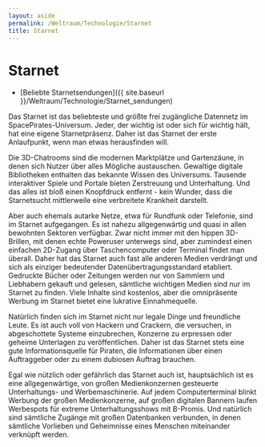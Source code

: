 ```yaml
---
layout: aside
permalink: /Weltraum/Technologie/Starnet
title: Starnet
---
```


# Starnet

- [Beliebte Starnetsendungen]({{ site.baseurl }}/Weltraum/Technologie/Starnet_sendungen)

Das Starnet ist das beliebteste und größte frei zugängliche Datennetz im SpacePirates-Universum. Jeder, der wichtig ist oder sich für wichtig hält, hat eine eigene Starnetpräsenz. Daher ist das Starnet der erste Anlaufpunkt, wenn man etwas herausfinden will.

Die 3D-Chatrooms sind die modernen Marktplätze und Gartenzäune, in denen sich Nutzer über alles Mögliche austauschen. Gewaltige digitale Bibliotheken enthalten das bekannte Wissen des Universums. Tausende interaktiver Spiele und Portale bieten Zerstreuung und Unterhaltung. Und das alles ist bloß einen Knopfdruck entfernt - kein Wunder, dass die Starnetsucht mittlerweile eine verbreitete Krankheit darstellt.

Aber auch ehemals autarke Netze, etwa für Rundfunk oder Telefonie, sind im Starnet aufgegangen. Es ist nahezu allgegenwärtig und quasi in allen bewohnten Sektoren verfügbar. Zwar nicht immer mit den hippen 3D-Brillen, mit denen echte Poweruser unterwegs sind, aber zumindest einen einfachen 2D-Zugang über Taschencomputer oder Terminal findet man überall. Daher hat das Starnet auch fast alle anderen Medien verdrängt und sich als einziger bedeutender Datenübertragungsstandard etabliert. Gedruckte Bücher oder Zeitungen werden nur von Sammlern und Liebhabern gekauft und gelesen, sämtliche wichtigen Medien sind nur im Starnet zu finden. Viele Inhalte sind kostenlos, aber die omnipräsente Werbung im Starnet bietet eine lukrative Einnahmequelle.

Natürlich finden sich im Starnet nicht nur legale Dinge und freundliche Leute. Es ist auch voll von Hackern und Crackern, die versuchen, in abgeschottete Systeme einzubrechen, Konzerne zu erpressen oder geheime Unterlagen zu veröffentlichen. Daher ist das Starnet stets eine gute Informationsquelle für Piraten, die Informationen über einen Auftraggeber oder zu einem dubiosen Auftrag brauchen.

Egal wie nützlich oder gefährlich das Starnet auch ist, hauptsächlich ist es eine allgegenwärtige, von großen Medienkonzernen gesteuerte Unterhaltungs- und Werbemaschinerie. Auf jedem Computerterminal blinkt Werbung der großen Medienkonzerne, auf großen digitalen Bannern laufen Werbespots für extreme Unterhaltungsshows mit B-Promis. Und natürlich sind sämtliche Zugänge mit großen Datenbanken verbunden, in denen sämtliche Vorlieben und Geheimnisse eines Menschen miteinander verknüpft werden.

